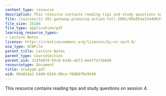 ```yaml
---
content_type: resource
description: This resource contains reading tips and study questions on session 4.
file: /courses/11-201-gateway-planning-action-fall-2005/09e854a15449635689cef6088f8e9449_studyq4.pdf
file_size: 25184
file_type: application/pdf
learning_resource_types:
- Lecture Notes
license: https://creativecommons.org/licenses/by-nc-sa/4.0/
ocw_type: OCWFile
parent_title: Lecture Notes
parent_type: CourseSection
parent_uid: 314fe87d-93c0-b34b-ebf3-6e477e72bbd8
resourcetype: Document
title: studyq4.pdf
uid: 09e854a1-5449-6356-89ce-f6088f8e9449
---
```

This resource contains reading tips and study questions on session 4.
